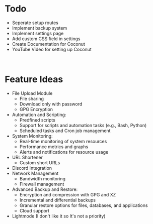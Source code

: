 # Todo

- Seperate setup routes
- Implement backup system
- Implement settings page
- Add custom CSS field in settings
- Create Documentation for Coconut
- YouTube Video for setting up Coconut

<br>

# Feature Ideas

- File Upload Module
  - File sharing
  - Download only with password
  - GPG Encryption
- Automation and Scripting:
  - Predfined scripts
  - Support for scripts and automation tasks (e.g., Bash, Python)
  - Scheduled tasks and Cron job management
- System Monitoring:
  - Real-time monitoring of system resources
  - Performance metrics and graphs
  - Alerts and notifications for resource usage
- URL Shortener
  - Custom short URLs
- Discord Integration
- Network Management
  - Bandwidth monitoring
  - Firewall management
- Advanced Backup and Restore:
  - Encryption and compression with GPG and XZ
  - Incremental and differential backups
  - Granular restore options for files, databases, and applications
  - Cloud support
- Lightmode (I don't like it so It's not a priority)
